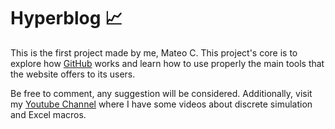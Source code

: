 # Hyperblog 📈 
This is the first project made by me, Mateo C.
This project's core is to explore how [GitHub](https://github.com/katzematt10) works and learn how to use properly the main tools that the website offers to its users.

Be free to comment, any suggestion will be considered. Additionally, visit my [Youtube Channel](https://www.youtube.com/feed/my_videos) where I have some videos about discrete simulation and Excel macros.

